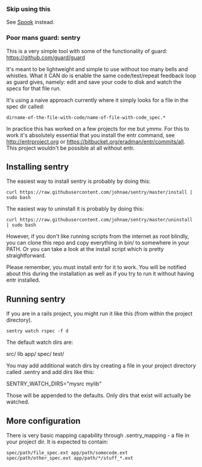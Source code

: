 ### Skip using this

See [Spook](https://github.com/johnae/spook) instead.


### Poor mans guard: sentry

This is a very simple tool with some of the functionality of guard: https://github.com/guard/guard

It's meant to be lightweight and simple to use without too many bells and whistles. What it CAN do is enable the same code/test/repeat feedback loop as guard gives, namely: edit and save your code to disk and watch the specs for that file run.

It's using a naive approach currently where it simply looks for a file in the spec dir called:

```
dirname-of-the-file-with-code/name-of-file-with-code_spec.*
```

In practice this has worked on a few projects for me but ymmv. For this to work it's absolutely essential that you install the entr command, see http://entrproject.org or https://bitbucket.org/eradman/entr/commits/all. This project wouldn't be possible at all without entr.

## Installing sentry

The easiest way to install sentry is probably by doing this:

```
curl https://raw.githubusercontent.com/johnae/sentry/master/install | sudo bash
```

The easiest way to uninstall it is probably by doing this:

```
curl https://raw.githubusercontent.com/johnae/sentry/master/uninstall | sudo bash
```

However, if you don't like running scripts from the internet as root blindly, you can clone this repo and copy everything in bin/ to somewhere in your PATH. Or you can take a look at the install script which is pretty straightforward.

Please remember, you must install entr for it to work. You will be notified about this during the installation as well as if you try to run it without having entr installed.

## Running sentry

If you are in a rails project, you might run it like this (from within the project directory).

```
sentry watch rspec -f d
```

The default watch dirs are:

src/
lib
app/
spec/
test/

You may add additional watch dirs by creating a file in your project directory called .sentry and add dirs like this:

SENTRY_WATCH_DIRS="mysrc mylib"

Those will be appended to the defaults. Only dirs that exist will actually be watched.

## More configuration

There is very basic mapping capability through .sentry_mapping - a file in your project dir. It is expected to contain:

```
spec/path/file_spec.ext app/path/somecode.ext
spec/path/other_spec.ext app/path/*/stuff_*.ext
```

